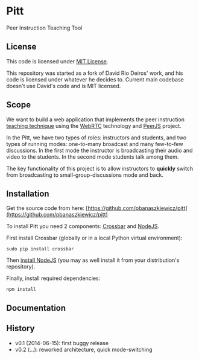 # Pitt

Peer Instruction Teaching Tool

## License

This code is licensed under [MIT License](http://opensource.org/licenses/MIT).

This repository was started as a fork of David Rio Deiros' work, and his code
is licensed under whatever he decides to.
Current main codebase doesn't use David's code and is MIT licensed.

## Scope

We want to build a web application that implements the peer instruction
[teaching technique](http://software-carpentry.org/blog/2014/02/online-peer-instruction-tool.html)
using the [WebRTC](http://www.webrtc.org/) technology and
[PeerJS](http://peerjs.com/) project.

In the Pitt, we have two types of roles: instructors and students, and two
types of running modes: one-to-many broadcast and many few-to-few discussions.
In the first mode the instructor is broadcasting their audio and video to the
students.  In the second mode students talk among them.

The key functionality of this project is to allow instructors to **quickly**
switch from broadcasting to small-group-discussions mode and back.

## Installation

Get the source code from here: [https://github.com/pbanaszkiewicz/pitt](https://github.com/pbanaszkiewicz/pitt)

To install Pitt you need 2 components: [Crossbar](http://crossbar.io/) and
[NodeJS](http://nodejs.org/).

First install Crossbar (globally or in a local Python virtual environment):

```
sudo pip install crossbar
```

Then [install NodeJS](http://nodejs.org/download/) (you may as well install it
from your distribution's repository).

Finally, install required dependencies:

```
npm install
```

## Documentation

## History

* v0.1 (2014-06-15): first buggy release
* v0.2 (...): reworked architecture, quick mode-switching